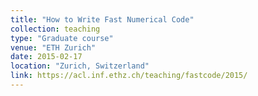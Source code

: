 ```yaml
---
title: "How to Write Fast Numerical Code"
collection: teaching
type: "Graduate course"
venue: "ETH Zurich"
date: 2015-02-17
location: "Zurich, Switzerland"
link: https://acl.inf.ethz.ch/teaching/fastcode/2015/
---
```

